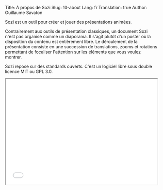Title: À propos de Sozi
Slug: 10-about
Lang: fr
Translation: true
Author: Guillaume Savaton

Sozi est un outil pour créer et jouer des présentations animées.

Contrairement aux outils de présentation classiques, un document Sozi n'est pas organisé comme un diaporama.
Il s'agit plutôt d'un poster où la disposition du contenu est entièrement libre.
Le déroulement de la présentation consiste en une succession de translations, zooms et rotations
permettant de focaliser l'attention sur les éléments que vous voulez montrer.

Sozi repose sur des standards ouverts.
C'est un logiciel libre sous double licence MIT ou GPL 3.0.

<iframe width="500px" height="350px" src="|filename|/images/ceci-nest-pas-un-diaporama.fast.svg">
</iframe>

